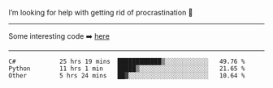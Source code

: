 I’m looking for help with getting rid of procrastination 🤔

-----

Some interesting code :arrow_right: [here](https://github.com/zhen8838/playground)

-----

<!--START_SECTION:waka-->

```text
C#            25 hrs 19 mins  ████████████▒░░░░░░░░░░░░   49.76 %
Python        11 hrs 1 min    █████▒░░░░░░░░░░░░░░░░░░░   21.65 %
Other         5 hrs 24 mins   ██▓░░░░░░░░░░░░░░░░░░░░░░   10.64 %
```

<!--END_SECTION:waka-->

<!--
**zhen8838/zhen8838** is a ✨ _special_ ✨ repository because its `README.md` (this file) appears on your GitHub profile.

Here are some ideas to get you started:

- 🔭 I’m currently working on ...
- 🌱 I’m currently learning ...
- 👯 I’m looking to collaborate on ...
 ...
- 💬 Ask me about ...
- 📫 How to reach me: ...
- 😄 Pronouns: ...
- ⚡ Fun fact: ...
-->
